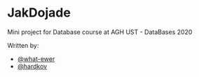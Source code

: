 # JakDojade

Mini project for Database course at AGH UST - DataBases 2020

Written by:
- [@what-ewer](https://github.com/what-ewer)
- [@hardkov](https://github.com/hardkov)